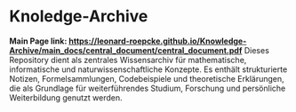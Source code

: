 # Knoledge-Archive
**Main Page link: https://leonard-roepcke.github.io/Knowledge-Archive/main_docs/central_document/central_document.pdf**
Dieses Repository dient als zentrales Wissensarchiv für mathematische, informatische und naturwissenschaftliche Konzepte. Es enthält strukturierte Notizen, Formelsammlungen, Codebeispiele und theoretische Erklärungen, die als Grundlage für weiterführendes Studium, Forschung und persönliche Weiterbildung genutzt werden.

